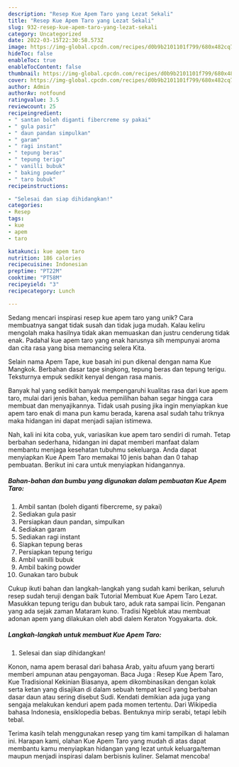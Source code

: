 ```yaml
---
description: "Resep Kue Apem Taro yang Lezat Sekali"
title: "Resep Kue Apem Taro yang Lezat Sekali"
slug: 932-resep-kue-apem-taro-yang-lezat-sekali
category: Uncategorized
date: 2022-03-15T22:30:58.573Z
image: https://img-global.cpcdn.com/recipes/d0b9b2101101f799/680x482cq70/kue-apem-taro-foto-resep-utama.jpg
hideToc: false
enableToc: true
enableTocContent: false
thumbnail: https://img-global.cpcdn.com/recipes/d0b9b2101101f799/680x482cq70/kue-apem-taro-foto-resep-utama.jpg
cover: https://img-global.cpcdn.com/recipes/d0b9b2101101f799/680x482cq70/kue-apem-taro-foto-resep-utama.jpg
author: Admin
authorAv: notfound
ratingvalue: 3.5
reviewcount: 25
recipeingredient:
- " santan boleh diganti fibercreme sy pakai"
- " gula pasir"
- " daun pandan simpulkan"
- " garam"
- " ragi instant"
- " tepung beras"
- " tepung terigu"
- " vanilli bubuk"
- " baking powder"
- " taro bubuk"
recipeinstructions:

- "Selesai dan siap dihidangkan!"
categories:
- Resep
tags:
- kue
- apem
- taro

katakunci: kue apem taro 
nutrition: 186 calories
recipecuisine: Indonesian
preptime: "PT22M"
cooktime: "PT58M"
recipeyield: "3"
recipecategory: Lunch

---
```





Sedang mencari inspirasi resep kue apem taro yang unik? Cara membuatnya sangat tidak susah dan tidak juga mudah. Kalau keliru mengolah maka hasilnya tidak akan memuaskan dan justru cenderung tidak enak. Padahal kue apem taro yang enak harusnya sih mempunyai aroma dan cita rasa yang bisa memancing selera Kita.





Selain nama Apem Tape, kue basah ini pun dikenal dengan nama Kue Mangkok. Berbahan dasar tape singkong, tepung beras dan tepung terigu. Teksturnya empuk sedikit kenyal dengan rasa manis.

Banyak hal yang sedikit banyak mempengaruhi kualitas rasa dari kue apem taro, mulai dari jenis bahan, kedua pemilihan bahan segar hingga cara membuat dan menyajikannya. Tidak usah pusing jika ingin menyiapkan kue apem taro enak di mana pun kamu berada, karena asal sudah tahu triknya maka hidangan ini dapat menjadi sajian istimewa.






Nah, kali ini kita coba, yuk, variasikan kue apem taro sendiri di rumah. Tetap berbahan sederhana, hidangan ini dapat memberi manfaat dalam membantu menjaga kesehatan tubuhmu sekeluarga. Anda dapat menyiapkan Kue Apem Taro memakai 10 jenis bahan dan 0 tahap pembuatan. Berikut ini cara untuk menyiapkan hidangannya.

<!--inarticleads1-->

##### Bahan-bahan dan bumbu yang digunakan dalam pembuatan Kue Apem Taro:

1. Ambil  santan (boleh diganti fibercreme, sy pakai)
1. Sediakan  gula pasir
1. Persiapkan  daun pandan, simpulkan
1. Sediakan  garam
1. Sediakan  ragi instant
1. Siapkan  tepung beras
1. Persiapkan  tepung terigu
1. Ambil  vanilli bubuk
1. Ambil  baking powder
1. Gunakan  taro bubuk


Cukup ikuti bahan dan langkah-langkah yang sudah kami berikan, seluruh resep sudah teruji dengan baik Tutorial Membuat Kue Apem Taro Lezat. Masukkan tepung terigu dan bubuk taro, aduk rata sampai licin. Penganan yang ada sejak zaman Mataram kuno. Tradisi Ngebluk atau membuat adonan apem yang dilakukan oleh abdi dalem Keraton Yogyakarta. dok. 

<!--inarticleads2-->

##### Langkah-langkah untuk membuat Kue Apem Taro:


1. Selesai dan siap dihidangkan!

Konon, nama apem berasal dari bahasa Arab, yaitu afuum yang berarti memberi ampunan atau pengayoman. Baca Juga : Resep Kue Apem Taro, Kue Tradisional Kekinian Biasanya, apem dikombinasikan dengan kolak serta ketan yang disajikan di dalam sebuah tempat kecil yang berbahan dasar daun atau sering disebut Sudi. Kendati demikian ada juga yang sengaja melakukan kenduri apem pada momen tertentu. Dari Wikipedia bahasa Indonesia, ensiklopedia bebas. Bentuknya mirip serabi, tetapi lebih tebal. 

Terima kasih telah menggunakan resep yang tim kami tampilkan di halaman ini. Harapan kami, olahan Kue Apem Taro yang mudah di atas dapat membantu kamu menyiapkan hidangan yang lezat untuk keluarga/teman maupun menjadi inspirasi dalam berbisnis kuliner. Selamat mencoba!

